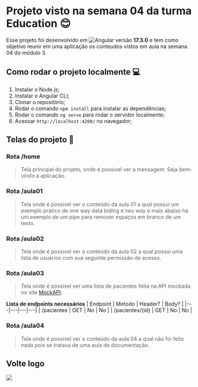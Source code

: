 # Projeto visto na semana 04 da turma Education :blush:
Esse projeto foi desenvolvido em ![Angular](https://img.shields.io/badge/angular-%23DD0031.svg?style=for-the-badge&logo=angular&logoColor=white) versão **17.3.0** e tem como objetivo reunir em uma aplicação os conteudos vistos em aula na semana 04 do módulo 3.

## Como rodar o projeto localmente :computer:
1. Instalar o Node.js;
2. Instalar o Angular CLI;
3. Clonar o repositório;
4. Rodar o comando `npm install` para instalar as dependências;
5. Rodar o comando `ng serve` para rodar o servidor localmente;
6. Acessar `http://localhost:4200/` no navegador;

## Telas do projeto :mag_right:

### Rota /home
> Tela principal do projeto, onde é possível ver a mensagem: Seja bem-vindo a aplicação.

### Rota /aula01
> Tela onde é possível ver o conteúdo da aula 01 a qual possui um exemplo prático de one way data biding e two way e mais abaixo há um exemplo de um pipe para remover espaços em branco de um texto.

### Rota /aula02
> Tela onde é possível ver o conteúdo da aula 02 a qual possui uma lista de usuários com sua seguinte permissão de acesso.

### Rota /aula03
> Tela onde é possível ver uma lista de pacientes feita na API mockada no site [MockAPI](https://mockapi.io).

**Lista de endpoints necessários**
| Endpoint  | Metodo  | Header?  | Body?  |
|---|---|---|---|
| /pacientes  | GET  |  No  | No  |
| /pacientes/{id}  | GET  | No  | No  |


### Rota /aula04
> Tela onde é possível ver o conteúdo da aula 04 a qual não foi feito nada pois se tratava de uma aula de documentação.

## Volte logo
<img src="https://media4.giphy.com/media/v1.Y2lkPTc5MGI3NjExYWJ2dnptNzRtM29xZDU2dmY4aHp4MWdoY2VnNXAwc296YW9laWJoMyZlcD12MV9pbnRlcm5hbF9naWZfYnlfaWQmY3Q9Zw/L2UdIWuCRbUL6/giphy.webp">




<!-- 

Exemplos de markdown

---- hiperlink em um texto
[Texto com hiperlink](https://seulinkaqui.com.br/)

<img alt="GIF" src="https://media.giphy.com/media/hvRJCLFzcasrR4ia7z/giphy.gif" width="100" height="120" />
 
**Texto em bold**

---- Exemplo de lista
- 👨🏽‍💻 item 1
- 👾 item 2
- 💬 item 3

> exemplo blockquote


---- json
```json
{
 "nome":"Exemplo"
 "idade":"12"
}
```


---- Tabela

| Tables   |      Are      |  Cool |
|----------|:-------------:|------:|
| col 1 is |  left-aligned | $1600 |
| col 2 is |    centered   |   $12 |
| col 3 is | right-aligned |    $1 | -->


